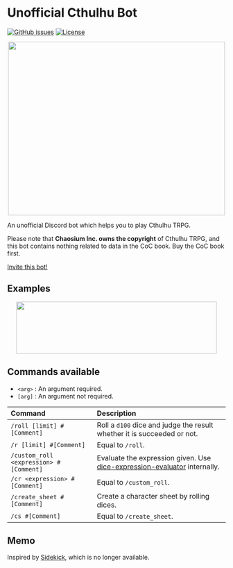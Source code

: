 # Unofficial Cthulhu Bot

[![GitHub issues](https://img.shields.io/github/issues/capra314cabra/cthulhu_bot)](https://github.com/capra314cabra/cthulhu_bot/issues)
[![License](https://img.shields.io/github/license/capra314cabra/cthulhu_bot)](https://github.com/capra314cabra/cthulhu_bot/blob/master/LICENSE)

<p align="center">
    <img width="500" height="400" src="https://raw.githubusercontent.com/capra314cabra/cthulhu_bot/master/img/icon.png">
</p>

An unofficial Discord bot which helps you to play Cthulhu TRPG.

Please note that **Chaosium Inc. owns the copyright** of Cthulhu TRPG,
and this bot contains nothing related to data in the CoC book.
Buy the CoC book first.

[Invite this bot!](https://discord.com/api/oauth2/authorize?client_id=811123481370558505&permissions=256064&scope=bot)

## Examples

<p align="center">
    <img width="462" height="120" src="https://raw.githubusercontent.com/capra314cabra/cthulhu_bot/master/img/example1.png">
</p>

## Commands available

- `<arg>` : An argument required.
- `[arg]` : An argument not required.

|Command|Description|
|:---|:---|
|`/roll [limit] #[Comment]`|Roll a `d100` dice and judge the result whether it is succeeded or not.|
|`/r [limit] #[Comment]`|Equal to `/roll`.|
|`/custom_roll <expression> #[Comment]`|Evaluate the expression given. Use [dice-expression-evaluator](https://github.com/dbkang/dice-expression-evaluator) internally.|
|`/cr <expression> #[Comment]`|Equal to `/custom_roll`.|
|`/create_sheet #[Comment]`|Create a character sheet by rolling dices.|
|`/cs #[Comment]`|Equal to `/create_sheet`.|

## Memo

Inspired by [Sidekick](https://github.com/ArtemGr/Sidekick), which is no longer available.
